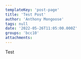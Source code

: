 ```yaml
---
templateKey: 'post-page'
title: 'Test Post'
author: 'Anthony Mongoose'
tags: null
date: '2022-05-26T11:05:00.000Z'
groups: 'bcc10'
attachments:
---
```

<html><head></head><body><div dir="ltr">Test</div>
</body></html>